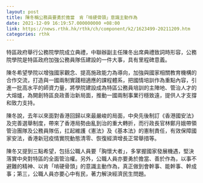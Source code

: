 ```yaml
---
layout: post
title: 陳冬稱公務員要勇於擔當　肯「啃硬骨頭」意識主動作為
date: 2021-12-09 16:19:57.000000000 +08:00
link: https://news.rthk.hk/rthk/ch/component/k2/1623499-20211209.htm
categories: rthk
---
```


特區政府舉行公務院學院成立典禮，中聯辦副主任陳冬出席典禮致詞時形容，公務院學院是特區政府加強公務員隊伍建設的一件大事，具有里程碑意義。 

陳冬希望學院以增強國家觀念、提高施政能力為導向，加強與國家相關教育機構的合作交流，打造與一國兩制實踐相適應的課程體系，把國情培訓作為重點內容，引進一批高水平的師資力量，將學院建設成為特區公務員培訓的主陣地、管治人才的大熔爐，為開創特區良政善治新局面，推動一國兩制事業行穩致遠，提供人才支撐和致力支持。

陳冬說，去年以來面對香港回歸以來最嚴峻的局面，中央先後制訂《香港國安法》及完善選舉制度，帶來了香港局勢由亂到治的重大轉折，而行政長官林鄭月娥帶領管治團隊及公務員隊伍，扛起維護《憲法》及《基本法》的憲制責任，有效保障國家安法，香港新冠疫情實院動態清零、恢復經濟增長正常舉措等。

陳冬又提到三點希望，包括公職人員要「胸懷大者」，多掌握國家發展機遇，堅決落實中央對特區的全面管治權。另外，公職人員亦要勇於擔當、善於作為，以事不避難的精神、以肯「啃硬骨頭」的意識主動作為，真正做到會幹事、能幹事、幹成事；第三，公職人員亦要心中有民，著力解決經濟民生問題。
